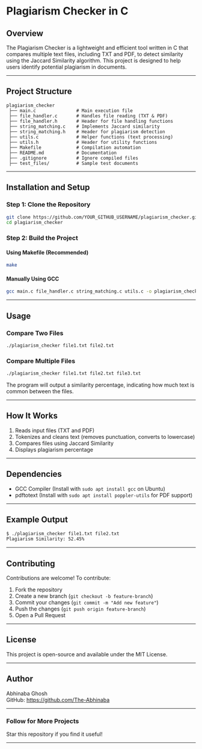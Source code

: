 # Plagiarism Checker in C  

## Overview  
The Plagiarism Checker is a lightweight and efficient tool written in C that compares multiple text files, including TXT and PDF, to detect similarity using the Jaccard Similarity algorithm. This project is designed to help users identify potential plagiarism in documents.  

---

## Project Structure  

```
plagiarism_checker  
 ├── main.c               # Main execution file  
 ├── file_handler.c       # Handles file reading (TXT & PDF)  
 ├── file_handler.h       # Header for file handling functions  
 ├── string_matching.c    # Implements Jaccard similarity  
 ├── string_matching.h    # Header for plagiarism detection  
 ├── utils.c              # Helper functions (text processing)  
 ├── utils.h              # Header for utility functions  
 ├── Makefile             # Compilation automation  
 ├── README.md            # Documentation  
 ├── .gitignore           # Ignore compiled files  
 ├── test_files/          # Sample test documents  
```

---

## Installation and Setup  

### Step 1: Clone the Repository  

```sh
git clone https://github.com/YOUR_GITHUB_USERNAME/plagiarism_checker.git  
cd plagiarism_checker  
```

### Step 2: Build the Project  

#### Using Makefile (Recommended)  

```sh
make  
```

#### Manually Using GCC  

```sh
gcc main.c file_handler.c string_matching.c utils.c -o plagiarism_checker  
```

---

## Usage  

### Compare Two Files  

```sh
./plagiarism_checker file1.txt file2.txt  
```

### Compare Multiple Files  

```sh
./plagiarism_checker file1.txt file2.txt file3.txt  
```

The program will output a similarity percentage, indicating how much text is common between the files.  

---

## How It Works  

1. Reads input files (TXT and PDF)  
2. Tokenizes and cleans text (removes punctuation, converts to lowercase)  
3. Compares files using Jaccard Similarity  
4. Displays plagiarism percentage  

---

## Dependencies  

- GCC Compiler (Install with `sudo apt install gcc` on Ubuntu)  
- pdftotext (Install with `sudo apt install poppler-utils` for PDF support)  

---

## Example Output  

```sh
$ ./plagiarism_checker file1.txt file2.txt  
Plagiarism Similarity: 52.45%  
```

---

## Contributing  

Contributions are welcome! To contribute:  

1. Fork the repository  
2. Create a new branch (`git checkout -b feature-branch`)  
3. Commit your changes (`git commit -m "Add new feature"`)  
4. Push the changes (`git push origin feature-branch`)  
5. Open a Pull Request  

---

## License  

This project is open-source and available under the MIT License.  

---

## Author  

Abhinaba Ghosh  
GitHub: https://github.com/The-Abhinaba  

---

### Follow for More Projects  

Star this repository if you find it useful!  

---
